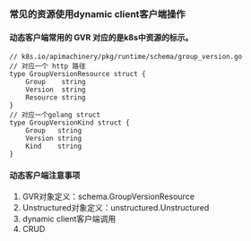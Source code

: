 ### 常见的资源使用dynamic client客户端操作

#### 动态客户端常用的 GVR 对应的是k8s中资源的标示。
```bigquery
// k8s.io/apimachinery/pkg/runtime/schema/group_version.go
// 对应一个 http 路径
type GroupVersionResource struct {
	Group    string
	Version  string
	Resource string
}
// 对应一个golang struct
type GroupVersionKind struct {
	Group   string
	Version string
	Kind    string
}
```

#### 动态客户端注意事项
1. GVR对象定义：schema.GroupVersionResource
2. Unstructured对象定义：unstructured.Unstructured
3. dynamic client客户端调用
4. CRUD
